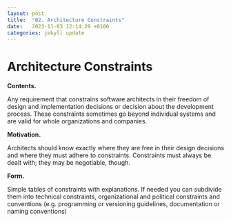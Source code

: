 ```yaml
---
layout: post
title:  "02. Architecture Constraints"
date:   2023-11-03 12:14:29 +0100
categories: jekyll update
---
```


Architecture Constraints
========================

**Contents.**

Any requirement that constrains software architects in their freedom of
design and implementation decisions or decision about the development
process. These constraints sometimes go beyond individual systems and
are valid for whole organizations and companies.

**Motivation.**

Architects should know exactly where they are free in their design
decisions and where they must adhere to constraints. Constraints must
always be dealt with; they may be negotiable, though.

**Form.**

Simple tables of constraints with explanations. If needed you can
subdivide them into technical constraints, organizational and political
constraints and conventions (e.g. programming or versioning guidelines,
documentation or naming conventions)